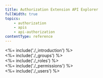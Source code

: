 ```yaml
---
title: Authorization Extension API Explorer
fullWidth: true
topics:
    - authorization
    - apis
    - api-authorization
contentType: reference
---
```


<div class="api-section" data-section="none">
  <%= include('./_introduction') %>
</div>

<div class="api-section" data-section="none">
  <%= include('./_groups') %>
</div>

<div class="api-section" data-section="none">
  <%= include('./_roles') %>
</div>

<div class="api-section" data-section="none">
  <%= include('./_permissions') %>
</div>

<div class="api-section" data-section="none">
  <%= include('./_users') %>
</div>

